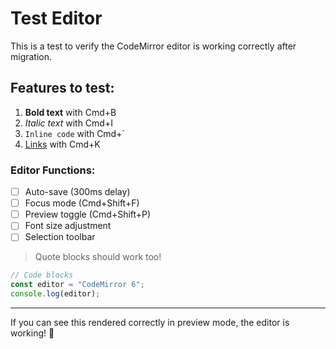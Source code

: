 # Test Editor

This is a test to verify the CodeMirror editor is working correctly after migration.

## Features to test:

1. **Bold text** with Cmd+B
2. *Italic text* with Cmd+I
3. `Inline code` with Cmd+`
4. [Links](https://example.com) with Cmd+K

### Editor Functions:
- [ ] Auto-save (300ms delay)
- [ ] Focus mode (Cmd+Shift+F)
- [ ] Preview toggle (Cmd+Shift+P)
- [ ] Font size adjustment
- [ ] Selection toolbar

> Quote blocks should work too!

```javascript
// Code blocks
const editor = "CodeMirror 6";
console.log(editor);
```

---

If you can see this rendered correctly in preview mode, the editor is working! 🎉